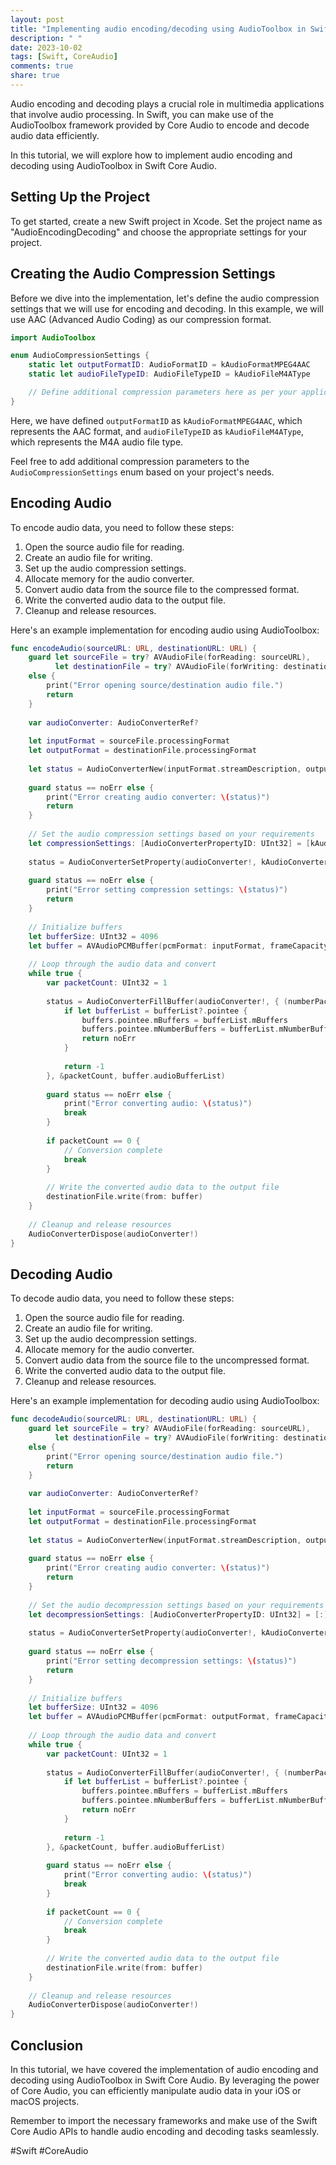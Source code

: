 ```yaml
---
layout: post
title: "Implementing audio encoding/decoding using AudioToolbox in Swift Core Audio"
description: " "
date: 2023-10-02
tags: [Swift, CoreAudio]
comments: true
share: true
---
```


Audio encoding and decoding plays a crucial role in multimedia applications that involve audio processing. In Swift, you can make use of the AudioToolbox framework provided by Core Audio to encode and decode audio data efficiently.

In this tutorial, we will explore how to implement audio encoding and decoding using AudioToolbox in Swift Core Audio.

## Setting Up the Project

To get started, create a new Swift project in Xcode. Set the project name as "AudioEncodingDecoding" and choose the appropriate settings for your project.

## Creating the Audio Compression Settings

Before we dive into the implementation, let's define the audio compression settings that we will use for encoding and decoding. In this example, we will use AAC (Advanced Audio Coding) as our compression format.

```swift
import AudioToolbox

enum AudioCompressionSettings {
    static let outputFormatID: AudioFormatID = kAudioFormatMPEG4AAC
    static let audioFileTypeID: AudioFileTypeID = kAudioFileM4AType

    // Define additional compression parameters here as per your application's requirements
}
```

Here, we have defined `outputFormatID` as `kAudioFormatMPEG4AAC`, which represents the AAC format, and `audioFileTypeID` as `kAudioFileM4AType`, which represents the M4A audio file type.

Feel free to add additional compression parameters to the `AudioCompressionSettings` enum based on your project's needs.

## Encoding Audio 

To encode audio data, you need to follow these steps:

1. Open the source audio file for reading.
2. Create an audio file for writing.
3. Set up the audio compression settings.
4. Allocate memory for the audio converter.
5. Convert audio data from the source file to the compressed format.
6. Write the converted audio data to the output file.
7. Cleanup and release resources.

Here's an example implementation for encoding audio using AudioToolbox:

```swift
func encodeAudio(sourceURL: URL, destinationURL: URL) {
    guard let sourceFile = try? AVAudioFile(forReading: sourceURL),
          let destinationFile = try? AVAudioFile(forWriting: destinationURL, settings: sourceFile.fileFormat.settings)
    else {
        print("Error opening source/destination audio file.")
        return
    }
    
    var audioConverter: AudioConverterRef?
    
    let inputFormat = sourceFile.processingFormat
    let outputFormat = destinationFile.processingFormat
    
    let status = AudioConverterNew(inputFormat.streamDescription, outputFormat.streamDescription, &audioConverter)
    
    guard status == noErr else {
        print("Error creating audio converter: \(status)")
        return
    }
    
    // Set the audio compression settings based on your requirements
    let compressionSettings: [AudioConverterPropertyID: UInt32] = [kAudioConverterEncodeBitRate: 128000]
    
    status = AudioConverterSetProperty(audioConverter!, kAudioConverterEncodeBitRate, UInt32(MemoryLayout<UInt32>.size), compressionSettings)
    
    guard status == noErr else {
        print("Error setting compression settings: \(status)")
        return
    }
    
    // Initialize buffers
    let bufferSize: UInt32 = 4096
    let buffer = AVAudioPCMBuffer(pcmFormat: inputFormat, frameCapacity: bufferSize)
    
    // Loop through the audio data and convert
    while true {
        var packetCount: UInt32 = 1
        
        status = AudioConverterFillBuffer(audioConverter!, { (numberPackets, buffers, bufferList) -> OSStatus in
            if let bufferList = bufferList?.pointee {
                buffers.pointee.mBuffers = bufferList.mBuffers
                buffers.pointee.mNumberBuffers = bufferList.mNumberBuffers
                return noErr
            }
            
            return -1
        }, &packetCount, buffer.audioBufferList)
        
        guard status == noErr else {
            print("Error converting audio: \(status)")
            break
        }
        
        if packetCount == 0 {
            // Conversion complete
            break
        }
        
        // Write the converted audio data to the output file
        destinationFile.write(from: buffer)
    }
    
    // Cleanup and release resources
    AudioConverterDispose(audioConverter!)
}
```

## Decoding Audio

To decode audio data, you need to follow these steps:

1. Open the source audio file for reading.
2. Create an audio file for writing.
3. Set up the audio decompression settings.
4. Allocate memory for the audio converter.
5. Convert audio data from the source file to the uncompressed format.
6. Write the converted audio data to the output file.
7. Cleanup and release resources.

Here's an example implementation for decoding audio using AudioToolbox:

```swift
func decodeAudio(sourceURL: URL, destinationURL: URL) {
    guard let sourceFile = try? AVAudioFile(forReading: sourceURL),
          let destinationFile = try? AVAudioFile(forWriting: destinationURL, settings: sourceFile.fileFormat.settings)
    else {
        print("Error opening source/destination audio file.")
        return
    }
    
    var audioConverter: AudioConverterRef?
    
    let inputFormat = sourceFile.processingFormat
    let outputFormat = destinationFile.processingFormat
    
    let status = AudioConverterNew(inputFormat.streamDescription, outputFormat.streamDescription, &audioConverter)
    
    guard status == noErr else {
        print("Error creating audio converter: \(status)")
        return
    }
    
    // Set the audio decompression settings based on your requirements
    let decompressionSettings: [AudioConverterPropertyID: UInt32] = [:]
    
    status = AudioConverterSetProperty(audioConverter!, kAudioConverterDecodeBitRate, UInt32(MemoryLayout<UInt32>.size), decompressionSettings)
    
    guard status == noErr else {
        print("Error setting decompression settings: \(status)")
        return
    }
    
    // Initialize buffers
    let bufferSize: UInt32 = 4096
    let buffer = AVAudioPCMBuffer(pcmFormat: outputFormat, frameCapacity: bufferSize)
    
    // Loop through the audio data and convert
    while true {
        var packetCount: UInt32 = 1
        
        status = AudioConverterFillBuffer(audioConverter!, { (numberPackets, buffers, bufferList) -> OSStatus in
            if let bufferList = bufferList?.pointee {
                buffers.pointee.mBuffers = bufferList.mBuffers
                buffers.pointee.mNumberBuffers = bufferList.mNumberBuffers
                return noErr
            }
            
            return -1
        }, &packetCount, buffer.audioBufferList)
        
        guard status == noErr else {
            print("Error converting audio: \(status)")
            break
        }
        
        if packetCount == 0 {
            // Conversion complete
            break
        }
        
        // Write the converted audio data to the output file
        destinationFile.write(from: buffer)
    }
    
    // Cleanup and release resources
    AudioConverterDispose(audioConverter!)
}
```

## Conclusion

In this tutorial, we have covered the implementation of audio encoding and decoding using AudioToolbox in Swift Core Audio. By leveraging the power of Core Audio, you can efficiently manipulate audio data in your iOS or macOS projects.

Remember to import the necessary frameworks and make use of the Swift Core Audio APIs to handle audio encoding and decoding tasks seamlessly. 

#Swift #CoreAudio